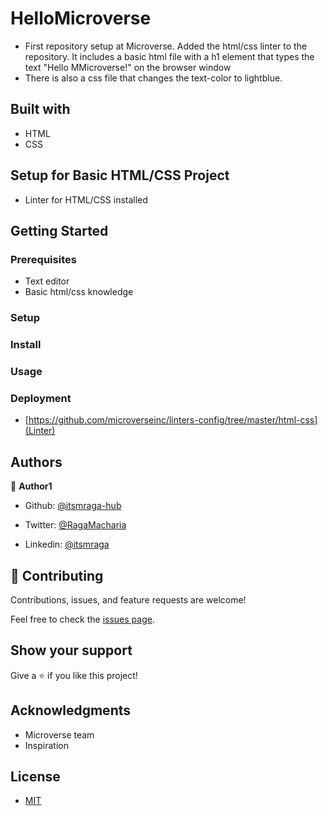 # HelloMicroverse

- First repository setup at Microverse. Added the html/css linter to the repository. It includes a basic html file with a h1 element that types the text "Hello MMicroverse!" on the browser window
- There is also a css file that changes the text-color to lightblue.

## Built with

- HTML
- CSS

## Setup for Basic HTML/CSS Project

- Linter for HTML/CSS installed

## Getting Started

### Prerequisites

- Text editor
- Basic html/css knowledge

### Setup

### Install

### Usage

### Deployment

- [https://github.com/microverseinc/linters-config/tree/master/html-css](Linter)

## Authors

👤 **Author1**

- Github: [@itsmraga-hub](https://github.com/itsmraga-hub)

- Twitter: [@RagaMacharia](https://twitter.com/RagaMacharia)

- Linkedin: [@itsmraga](https://www.linkedin.com/in/itsmraga/)

## 🤝 Contributing

Contributions, issues, and feature requests are welcome!

Feel free to check the [issues page](../../issues/).

## Show your support

Give a ⭐️ if you like this project!

## Acknowledgments

- Microverse team
- Inspiration

## License

- [MIT](MIT.md)

